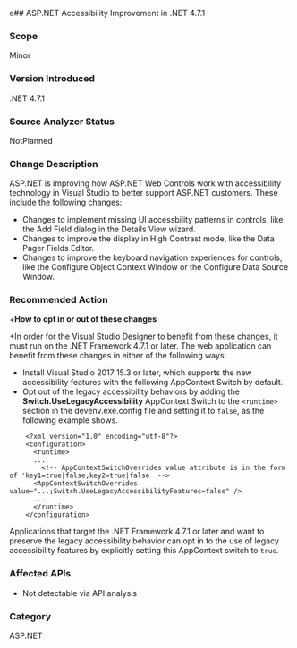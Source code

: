 e## ASP.NET Accessibility Improvement in .NET 4.7.1

### Scope
Minor


### Version Introduced
.NET 4.7.1


### Source Analyzer Status
NotPlanned


### Change Description
ASP.NET is improving how ASP.NET Web Controls work with accessibility technology in Visual Studio to better support ASP.NET customers.  These include the following changes:
- Changes to implement missing UI accessbility patterns in controls, like the Add Field dialog in the Details View wizard.
- Changes to improve the display in High Contrast mode, like the Data Pager Fields Editor.
- Changes to improve the keyboard navigation experiences for controls, like the Configure Object Context Window or the Configure Data Source Window.


### Recommended Action
+__How to opt in or out of these changes__

+In order for the Visual Studio Designer to benefit from these changes, it must run on the .NET Framework 4.7.1 or later. The web application can benefit from these changes in either of the following ways:
- Install Visual Studio 2017 15.3 or later, which supports the new accessibility features with the following AppContext Switch by default.
- Opt out of the legacy accessibility behaviors by adding the __Switch.UseLegacyAccessibility__ AppContext Switch to the ```<runtime>``` section in the devenv.exe.config file and setting it to ```false```, as the following example shows.
```
    <?xml version="1.0" encoding="utf-8"?>
    <configuration>
      <runtime>
      ...
        <!-- AppContextSwitchOverrides value attribute is in the form of 'key1=true|false;key2=true|false  -->
      <AppContextSwitchOverrides value="...;Switch.UseLegacyAccessibilityFeatures=false" />
      ...
      </runtime>
    </configuration>
```
Applications that target the .NET Framework 4.7.1 or later and want to preserve the legacy accessibility behavior can opt in to the use of legacy accessibility features by explicitly setting this AppContext switch to ```true```.

### Affected APIs
 * Not detectable via API analysis

### Category
ASP.NET


